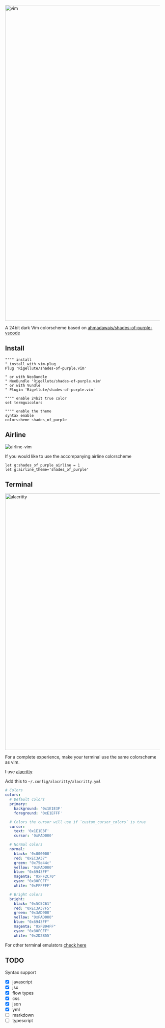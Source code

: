 <img width="1029" alt="vim" src="https://user-images.githubusercontent.com/12150276/57929517-763d9980-78ab-11e9-9735-8a3700b52cf0.png">

A 24bit dark Vim colorscheme based on [ahmadawais/shades-of-purple-vscode](https://github.com/ahmadawais/shades-of-purple-vscode)

## Install

```vim
"""" install
" install with vim-plug
Plug 'Rigellute/shades-of-purple.vim'

" or with NeoBundle
" NeoBundle 'Rigellute/shades-of-purple.vim'
" or with Vundle
" Plugin 'Rigellute/shades-of-purple.vim'

"""" enable 24bit true color
set termguicolors

"""" enable the theme
syntax enable
colorscheme shades_of_purple 
```

## Airline
![airline-vim](https://user-images.githubusercontent.com/12150276/57929514-75a50300-78ab-11e9-9227-e4dbab4cfa93.png)

If you would like to use the accompanying airline colorscheme 
```vim
let g:shades_of_purple_airline = 1
let g:airline_theme='shades_of_purple'
```

## Terminal
<img width="836" alt="alacritty" src="https://user-images.githubusercontent.com/12150276/57929515-75a50300-78ab-11e9-9c11-4630a16812fd.png">

For a complete experience, make your terminal use the same colorscheme as vim. 

I use [alacritty](https://github.com/jwilm/alacritty)

Add this to `~/.config/alacritty/alacritty.yml`

```yml
# Colors 
colors:
  # Default colors
  primary:
    background: '0x1E1E3F'
    foreground: '0xE1EFFF'

  # Colors the cursor will use if `custom_cursor_colors` is true
  cursor:
    text: '0x1E1E3F'
    cursor: '0xFAD000'

  # Normal colors
  normal:
    black: '0x000000'
    red: "0xEC3A37"
    green: "0x75e44c"
    yellow: "0xFAD000"
    blue: "0x6943FF"
    magenta: "0xFF2C70"
    cyan: "0x80FCFF"
    white: "0xFFFFFF"

  # Bright colors
  bright:
    black: "0x5C5C61"
    red: "0xEC3A37F5"
    green: "0x3AD900"
    yellow: "0xFAD000"
    blue: "0x6943FF"
    magenta: "0xFB94FF"
    cyan: "0x80FCFF"
    white: "0x2D2B55"
```

For other terminal emulators [check here](https://github.com/ahmadawais/shades-of-purple-vscode#put-shades-of-purple-in-other-places)

## TODO
Syntax support
- [x] javascript
- [x] jsx
- [x] flow types 
- [x] css
- [x] json 
- [x] yml
- [ ] markdown
- [ ] typescript
